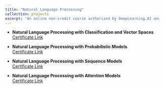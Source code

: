 ```yaml
---
title: "Natural Language Processing"
collection: projects
excerpt: "An online non-credit course authorized by DeepLearning.AI and offered through Coursera."
---
```


- **Natural Language Processing with Classification and Vector Spaces**  
  [Certificate Link](https://www.coursera.org/account/accomplishments/certificate/JJKGJ2S73E2M)

- **Natural Language Processing with Probabilistic Models**  
  [Certificate Link](https://www.coursera.org/account/accomplishments/certificate/3C752UDJ3P6B)

- **Natural Language Processing with Sequence Models**  
  [Certificate Link](https://www.coursera.org/account/accomplishments/certificate/PDBVVJ5FCVQU)

- **Natural Language Processing with Attention Models**  
  [Certificate Link](https://www.coursera.org/account/accomplishments/certificate/3LKTCTZMPXKS)
